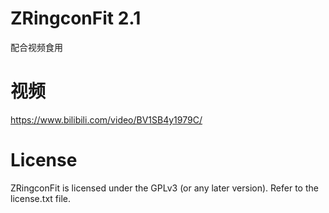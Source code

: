 # ZRingconFit 2.1

配合视频食用

# 视频
https://www.bilibili.com/video/BV1SB4y1979C/

# License
ZRingconFit is licensed under the GPLv3 (or any later version). Refer to the license.txt file.
